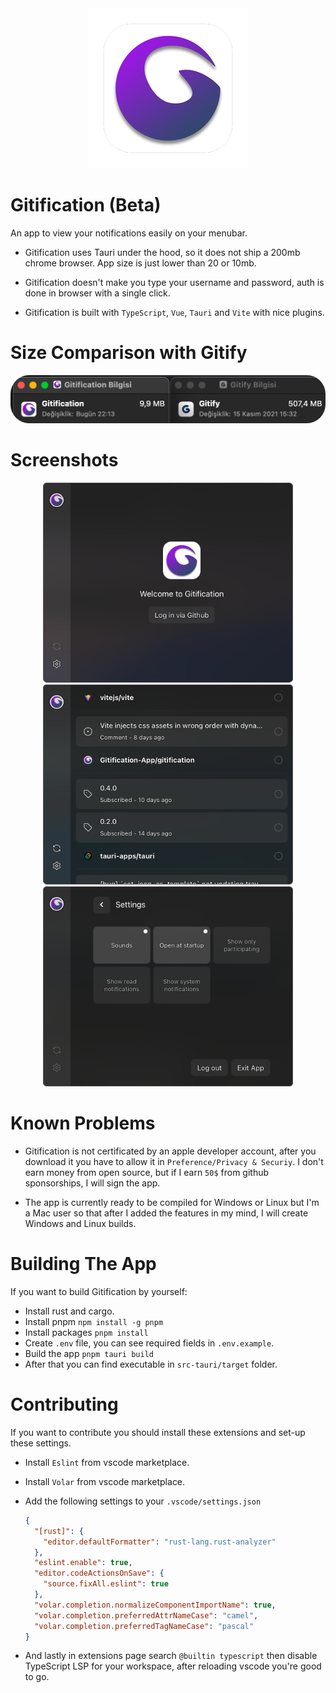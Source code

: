 <div align="center">
  <img width="256px" height="256px" src="src-tauri/icons/128x128%402x.png" />
</div>

# Gitification (Beta)
An app to view your notifications easily on your menubar.

- Gitification uses Tauri under the hood, so it does not ship a 200mb chrome browser. App size is just lower than 20 or 10mb.

- Gitification doesn't make you type your username and password, auth is done in browser with a single click.

- Gitification is built with `TypeScript`, `Vue`, `Tauri` and `Vite` with nice plugins.

# Size Comparison with Gitify
<div align="center">
  <img style="border-radius: 30px" src="images/size_comparison.png" />
</div>


# Screenshots
<div align="center">
  <img width="400" src="images/landing.png" />
  <img width="400" src="images/home.png" />
  <img width="400" src="images/settings.png" />
</div>

# Known Problems
-  Gitification is not certificated by an apple developer account, after you download it you have to allow it in `Preference/Privacy & Securiy`. I don't earn money from open source, but if I earn `50$` from github sponsorships, I will sign the app.

- The app is currently ready to be compiled for Windows or Linux but I'm a Mac user so that after I added the features in my mind, I will create Windows and Linux builds.

# Building The App
If you want to build Gitification by yourself:

- Install rust and cargo.
- Install pnpm `npm install -g pnpm`
- Install packages `pnpm install`
- Create `.env` file, you can see required fields in `.env.example`.
- Build the app `pnpm tauri build`
- After that you can find executable in `src-tauri/target` folder.

# Contributing
If you want to contribute you should install these extensions and set-up these settings.

- Install `Eslint` from vscode marketplace.
- Install `Volar` from vscode marketplace.
- Add the following settings to your `.vscode/settings.json`

  ```json
  {
    "[rust]": {
      "editor.defaultFormatter": "rust-lang.rust-analyzer"
    },
    "eslint.enable": true,
    "editor.codeActionsOnSave": {
      "source.fixAll.eslint": true
    },
    "volar.completion.normalizeComponentImportName": true,
    "volar.completion.preferredAttrNameCase": "camel",
    "volar.completion.preferredTagNameCase": "pascal"
  }
  ```
- And lastly in extensions page search `@builtin typescript` then disable TypeScript LSP for your workspace, after reloading vscode you're good to go.
